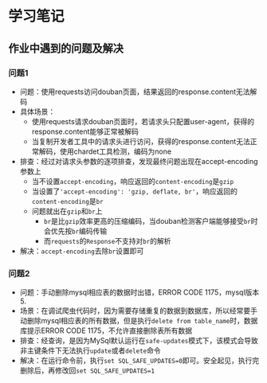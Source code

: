 # 学习笔记

## 作业中遇到的问题及解决

### 问题1

- 问题：使用requests访问douban页面，结果返回的response.content无法解码
- 具体场景：
  - 使用requests请求douban页面时，若请求头只配置user-agent，获得的response.content能够正常被解码
  - 当复制开发者工具中的请求头进行访问，获得的response.content无法正常解码，使用chardet工具检测，编码为none
- 排查：经过对请求头参数的逐项排查，发现最终问题出现在accept-encoding参数上
  - 当不设置`accept-encoding`，响应返回的`content-encoding`是`gzip`
  - 当设置了`'accept-encoding': 'gzip, deflate, br'`，响应返回的`content-encoding`是`br`
  - 问题就出在`gzip`和`br`上
    - `br`是比`gzip`效率更高的压缩编码，当douban检测客户端能够接受`br`时会优先按`br`编码传输
    - 而`requests`的`Response`不支持对`br`的解析
- 解决：`accept-encoding`去除`br`设置即可

### 问题2

- 问题：手动删除mysql相应表的数据时出错，ERROR CODE 1175，mysql版本5.
- 场景：在调试爬虫代码时，因为需要存储重复的数据到数据库，所以经常要手动删除mysql相应表的所有数据，但是执行`delete from table_name`时，数据库提示ERROR CODE 1175，不允许直接删除表所有数据
- 排查：经查询，是因为MySql默认运行在`safe-updates`模式下，该模式会导致非主键条件下无法执行`update`或者`delete`命令
- 解决：在运行命令前，执行`set SQL_SAFE_UPDATES=0`即可。安全起见，执行完删除后，再修改回`set SQL_SAFE_UPDATES=1`
